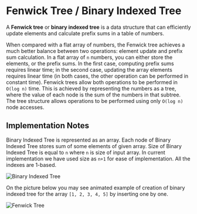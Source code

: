 # Fenwick Tree / Binary Indexed Tree

A **Fenwick tree** or **binary indexed tree** is a data
structure that can efficiently update elements and
calculate prefix sums in a table of numbers.

When compared with a flat array of numbers, the Fenwick tree achieves a
much better balance between two operations: element update and prefix sum
calculation. In a flat array of `n` numbers, you can either store the elements,
or the prefix sums. In the first case, computing prefix sums requires linear
time; in the second case, updating the array elements requires linear time
(in both cases, the other operation can be performed in constant time).
Fenwick trees allow both operations to be performed in `O(log n)` time.
This is achieved by representing the numbers as a tree, where the value of
each node is the sum of the numbers in that subtree. The tree structure allows
operations to be performed using only `O(log n)` node accesses.

## Implementation Notes

Binary Indexed Tree is represented as an array. Each node of Binary Indexed Tree
stores sum of some elements of given array. Size of Binary Indexed Tree is equal
to `n` where `n` is size of input array. In current implementation we have used
size as `n+1` for ease of implementation. All the indexes are 1-based.

![Binary Indexed Tree](https://www.geeksforgeeks.org/wp-content/uploads/BITSum.png)

On the picture below you may see animated example of
creation of binary indexed tree for the
array `[1, 2, 3, 4, 5]` by inserting one by one.

![Fenwick Tree](https://upload.wikimedia.org/wikipedia/commons/d/dc/BITDemo.gif)
